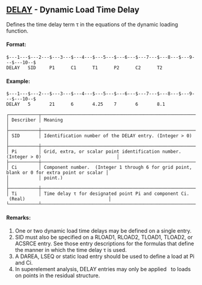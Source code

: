 ## [DELAY](https://nexus.hexagon.com/documentationcenter/bundle/MSC_Nastran_2022.4/page/Nastran_Combined_Book/qrg/bulkde/TOC.DELAY.xhtml) - Dynamic Load Time Delay

Defines the time delay term  τ  in the equations of the dynamic loading function.

#### Format:

```nastran
$---1---$---2---$---3---$---4---$---5---$---6---$---7---$---8---$---9---$---10--$
DELAY   SID     P1      C1      T1      P2      C2      T2                      
```

#### Example:

```nastran
$---1---$---2---$---3---$---4---$---5---$---6---$---7---$---8---$---9---$---10--$
DELAY   5       21      6       4.25    7       6       8.1                     
```

```text
┌───────────┬──────────────────────────────────────────────────────────────────────────────────────────────┐
│ Describer │ Meaning                                                                                      │
├───────────┼──────────────────────────────────────────────────────────────────────────────────────────────┤
│ SID       │ Identification number of the DELAY entry. (Integer > 0)                                      │
├───────────┼──────────────────────────────────────────────────────────────────────────────────────────────┤
│ Pi        │ Grid, extra, or scalar point identification number. (Integer > 0)                            │
├───────────┼──────────────────────────────────────────────────────────────────────────────────────────────┤
│ Ci        │ Component number.  (Integer 1 through 6 for grid point, blank or 0 for extra point or scalar │
│           │ point.)                                                                                      │
├───────────┼──────────────────────────────────────────────────────────────────────────────────────────────┤
│ Ti        │ Time delay τ for designated point Pi and component Ci.  (Real)                               │
└───────────┴──────────────────────────────────────────────────────────────────────────────────────────────┘
```

#### Remarks:

1. One or two dynamic load time delays may be defined on a single entry.
2. SID must also be specified on a RLOAD1, RLOAD2, TLOAD1, TLOAD2, or ACSRCE entry. See those entry descriptions for the formulas that define the manner in which the time delay  τ  is used.
3. A DAREA, LSEQ or static load entry should be used to define a load at Pi and Ci.
4. In superelement analysis, DELAY entries may only be applied   to loads on points in the residual structure.
